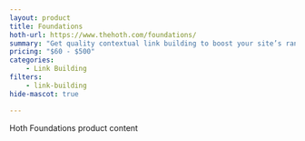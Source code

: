 ```yaml
---
layout: product
title: Foundations
hoth-url: https://www.thehoth.com/foundations/
summary: "Get quality contextual link building to boost your site’s ranking in the search engines."
pricing: "$60 - $500"
categories: 
    - Link Building
filters: 
    - link-building
hide-mascot: true

---
```


Hoth Foundations product content